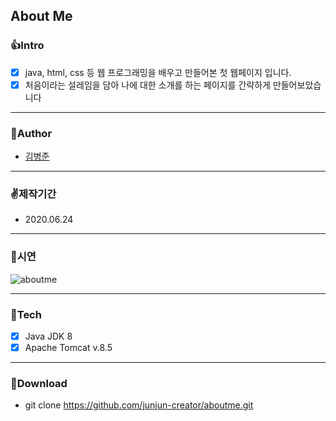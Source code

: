 ## About Me

### 👍Intro
  - [x] java, html, css 등 웹 프로그래밍을 배우고 만들어본 첫 웹페이지 입니다.
  - [x] 처음이라는 설레임을 담아 나에 대한 소개를 하는 페이지를 간략하게 만들어보았습니다

---
### 🧒Author
  - [김병준](http://github.com/junjun-creator)

---
### ✌️제작기간
  - 2020.06.24
  
---
### 🤟시연
![aboutme](https://user-images.githubusercontent.com/65852909/103115200-04434e00-46a5-11eb-9632-b98e6c0914b1.gif)

---
### 👏Tech
  - [x] Java JDK 8
  - [x] Apache Tomcat v.8.5
  
---
### 💼Download
  - git clone https://github.com/junjun-creator/aboutme.git
